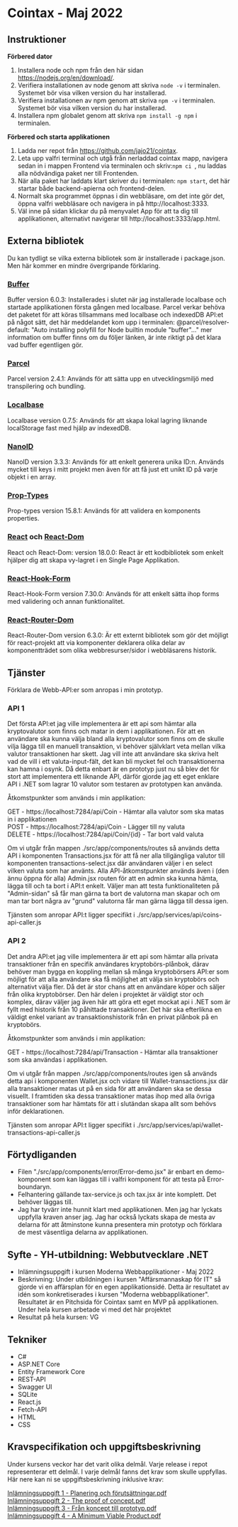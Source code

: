 # Cointax - Maj 2022

## Instruktioner

**Förbered dator**

1. Installera node och npm från den här sidan https://nodejs.org/en/download/.
2. Verifiera installationen av node genom att skriva `node -v` i terminalen. Systemet bör visa vilken version du har installerad.
3. Verifiera installationen av npm genom att skriva `npm -v` i terminalen. Systemet bör visa vilken version du har installerad.
4. Installera npm globalet genom att skriva `npm install -g npm` i terminalen.

**Förbered och starta applikationen**

1. Ladda ner repot från https://github.com/jajo21/cointax.
2. Leta upp valfri terminal och utgå från nerladdad cointax mapp, navigera sedan in i mappen Frontend via terminalen och skriv:`npm ci `, nu laddas alla nödvändiga paket ner till Frontenden.
3. När alla paket har laddats klart skriver du i terminalen: `npm start`, det här startar både backend-apierna och frontend-delen.
4. Normalt ska programmet öppnas i din webbläsare, om det inte gör det, öppna valfri webbläsare och navigera in på http://localhost:3333.
5. Väl inne på sidan klickar du på menyvalet App för att ta dig till applikationen, alternativt navigerar till http://localhost:3333/app.html.

## Externa bibliotek

Du kan tydligt se vilka externa bibliotek som är installerade i package.json. Men här kommer en mindre övergripande förklaring.

### [Buffer](https://www.npmjs.com/package/buffer)

Buffer version 6.0.3: Installerades i slutet när jag installerade localbase och startade applikationen första gången med localbase. Parcel verkar behöva det paketet för att köras tillsammans med localbase och indexedDB API:et på något sätt, det här meddelandet kom upp i terminalen: @parcel/resolver-default: "Auto installing polyfill for Node builtin module "buffer"..." mer information om buffer finns om du följer länken, är inte riktigt på det klara vad buffer egentligen gör.

### [Parcel](https://www.npmjs.com/package/parcel)

Parcel version 2.4.1: Används för att sätta upp en utvecklingsmiljö med transpilering och bundling.

### [Localbase](https://www.npmjs.com/package/localbase)

Localbase version 0.7.5: Används för att skapa lokal lagring liknande localStorage fast med hjälp av indexedDB.

### [NanoID](https://www.npmjs.com/package/nanoid)

NanoID version 3.3.3: Används för att enkelt generera unika ID:n. Används mycket till keys i mitt projekt men även för att få just ett unikt ID på varje objekt i en array.

### [Prop-Types](https://www.npmjs.com/package/prop-types)

Prop-types version 15.8.1: Används för att validera en komponents properties.

### [React](https://www.npmjs.com/package/react) och [React-Dom](https://www.npmjs.com/package/react-dom)

React och React-Dom: version 18.0.0: React är ett kodbibliotek som enkelt hjälper dig att skapa vy-lagret i en Single Page Applikation.

### [React-Hook-Form](https://www.npmjs.com/package/react-hook-form)

React-Hook-Form version 7.30.0: Används för att enkelt sätta ihop forms med validering och annan funktionalitet.

### [React-Router-Dom](https://www.npmjs.com/package/react-router-dom)

React-Router-Dom version 6.3.0: Är ett externt bibliotek som gör det möjligt för react-projekt att via komponenter deklarera olika delar av komponentträdet som olika webbresurser/sidor i webbläsarens historik.

## Tjänster

Förklara de Webb-API:er som anropas i min prototyp.

### API 1

Det första API:et jag ville implementera är ett api som hämtar alla kryptovalutor som finns och matar in dem i applikationen. För att en användare ska kunna välja bland alla kryptovalutor som finns om de skulle vilja lägga till en manuell transaktion, vi behöver självklart veta mellan vilka valutor transaktionen har skett. Jag vill inte att användare ska skriva helt vad de vill i ett valuta-input-fält, det kan bli mycket fel och transaktionerna kan hamna i osynk. Då detta enbart är en prototyp just nu så blev det för stort att implementera ett liknande API, därför gjorde jag ett eget enklare API i .NET som lagrar 10 valutor som testaren av prototypen kan använda.

Åtkomstpunkter som används i min applikation:

GET - https://localhost:7284/api/Coin - Hämtar alla valutor som ska matas in i applikationen  
POST - https://localhost:7284/api/Coin - Lägger till ny valuta  
DELETE - https://localhost:7284/api/Coin/{id} - Tar bort vald valuta

Om vi utgår från mappen ./src/app/components/routes så används detta API i komponenten Transactions.jsx för att få ner alla tillgängliga valutor till komponenten transactions-select.jsx där användaren väljer i en select vilken valuta som har använts. Alla API-åtkomstpunkter används även i (den ännu öppna för alla) Admin.jsx routen för att en admin ska kunna hämta, lägga till och ta bort i API:t enkelt. Väljer man att testa funktionaliteten på "Admin-sidan" så får man gärna ta bort de valutorna man skapar och om man tar bort några av "grund" valutorna får man gärna lägga till dessa igen.

Tjänsten som anropar API:t ligger specifikt i ./src/app/services/api/coins-api-caller.js

### API 2

Det andra API:et jag ville implementera är ett api som hämtar alla privata transaktioner från en specifik användares kryptobörs-plånbok, därav behöver man bygga en koppling mellan så många kryptobörsers API:er som möjligt för att alla användare ska få möjlighet att välja sin kryptobörs och alternativt välja fler. Då det är stor chans att en användare köper och säljer från olika kryptobörser. Den här delen i projektet är väldigt stor och komplex, därav väljer jag även här att göra ett eget mockat api i .NET som är fyllt med historik från 10 påhittade transaktioner. Det här ska efterlikna en väldigt enkel variant av transaktionshistorik från en privat plånbok på en kryptobörs.

Åtkomstpunkter som används i min applikation:

GET - https://localhost:7284/api/Transaction - Hämtar alla transaktioner som ska användas i applikationen.

Om vi utgår från mappen ./src/app/components/routes igen så används detta api i komponenten Wallet.jsx och vidare till Wallet-transactions.jsx där alla transaktioner matas ut på en sida för att användaren ska se dessa visuellt. I framtiden ska dessa transaktioner matas ihop med alla övriga transaktioner som har hämtats för att i slutändan skapa allt som behövs inför deklarationen.

Tjänsten som anropar API:t ligger specifikt i ./src/app/services/api/wallet-transactions-api-caller.js

## Förtydliganden

- Filen "./src/app/components/error/Error-demo.jsx" är enbart en demo-komponent som kan läggas till i valfri komponent för att testa på Error-boundaryn.
- Felhantering gällande tax-service.js och tax.jsx är inte komplett. Det behöver läggas till.
- Jag har tyvärr inte hunnit klart med applikationen. Men jag har lyckats uppfylla kraven anser jag. Jag har också lyckats skapa de mesta av delarna för att åtminstone kunna presentera min prototyp och förklara de mest väsentliga delarna av applikationen.

## Syfte - YH-utbildning: Webbutvecklare .NET

- Inlämningsuppgift i kursen Moderna Webbapplikationer - Maj 2022
- Beskrivning: Under utbildningen i kursen "Affärsmannaskap för IT" så gjorde vi en affärsplan för en egen applikationsidé. Detta är resultatet av idén som konkretiserades i kursen "Moderna webbapplikationer". Resultatet är en Pitchsida för Cointax samt en MVP på applikationen. Under hela kursen arbetade vi med det här projektet
- Resultat på hela kursen: VG

## Tekniker

- C#
- ASP.NET Core
- Entity Framework Core
- REST-API
- Swagger UI
- SQLite
- React.js
- Fetch-API
- HTML
- CSS

## Kravspecifikation och uppgiftsbeskrivning

Under kursens veckor har det varit olika delmål. Varje release i repot representerar ett delmål. I varje delmål fanns det krav som skulle uppfyllas. Här nere kan ni se uppgiftsbeskrivning inklusive krav:

[Inlämningsuppgift 1 - Planering och förutsättningar.pdf](https://github.com/jajo21/cointax/files/9734089/Inlamningsuppgift.1.-.Planering.och.forutsattningar.pdf)  
[Inlämningsuppgift 2 - The proof of concept.pdf](https://github.com/jajo21/cointax/files/9734090/Inlamningsuppgift.2.-.The.proof.of.concept.pdf)  
[Inlämningsuppgift 3 - Från koncept till prototyp.pdf](https://github.com/jajo21/cointax/files/9734092/Inlamningsuppgift.3.-.Fran.koncept.till.prototyp.pdf)  
[Inlämningsuppgift 4 - A Minimum Viable Product.pdf](https://github.com/jajo21/cointax/files/9734093/Inlamningsuppgift.4.-.A.Minimum.Viable.Product.pdf)  
